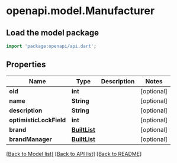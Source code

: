 # openapi.model.Manufacturer

## Load the model package
```dart
import 'package:openapi/api.dart';
```

## Properties
Name | Type | Description | Notes
------------ | ------------- | ------------- | -------------
**oid** | **int** |  | [optional] 
**name** | **String** |  | [optional] 
**description** | **String** |  | [optional] 
**optimisticLockField** | **int** |  | [optional] 
**brand** | [**BuiltList<Brand>**](Brand.md) |  | [optional] 
**brandManager** | [**BuiltList<BrandManager>**](BrandManager.md) |  | [optional] 

[[Back to Model list]](../README.md#documentation-for-models) [[Back to API list]](../README.md#documentation-for-api-endpoints) [[Back to README]](../README.md)


